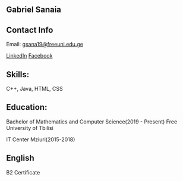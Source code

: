 ## Gabriel Sanaia ##

## Contact Info ##

Email: gsana19@freeuni.edu.ge

[LinkedIn](https://www.linkedin.com/in/gabriel-sanaia/) 
[Facebook](https://www.facebook.com/SanaiaGabriel/) 

## Skills: ##
C++, Java, HTML, CSS 

## Education: ###

 Bachelor of Mathematics and Computer Science(2019 - Present) Free University of Tbilisi

 IT Center Mziuri(2015-2018) 

## English ##
B2 Certificate 